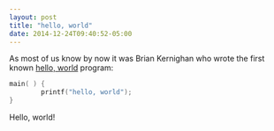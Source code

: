 ```yaml
---
layout: post
title: "hello, world"
date: 2014-12-24T09:40:52-05:00
---
```


As most of us know by now it was Brian Kernighan who wrote the first known [hello, world](https://en.wikipedia.org/wiki/%22Hello,_world!%22_program) program:

~~~c
main( ) {
        printf("hello, world");
}
~~~

Hello, world!
